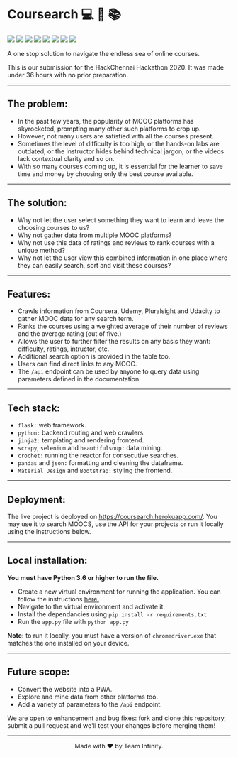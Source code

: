 
Coursearch 💻 📝 📚
============

[![](https://img.shields.io/badge/Made_with-Python3-blue?style=for-the-badge&logo=python)]()
[![](https://img.shields.io/badge/Made_with-flask-blue?style=for-the-badge&logo=flask)]()
[![](https://img.shields.io/badge/Made_with-pandas-blue?style=for-the-badge&logo=pandas)]()
[![](https://img.shields.io/badge/Made_with-selenium-blue?style=for-the-badge&logo=selenium)]()
[![](https://img.shields.io/badge/Made_with-crochet-blue?style=for-the-badge&logo=crochet)]()
[![](https://img.shields.io/badge/Made_with-scrapy-blue?style=for-the-badge&logo=scrapy)]()
[![](https://img.shields.io/badge/Made_with-material_design-blue?style=for-the-badge&logo=material-design)]()
[![](https://img.shields.io/badge/deployed_on-heroku-blue?style=for-the-badge&logo=heroku)]()

A one stop solution to navigate the endless sea of online courses.

This is our submission for the HackChennai Hackathon 2020. It was made under 36 hours with no prior preparation.

---

## The problem:
- In the past few years, the popularity of MOOC platforms has skyrocketed, prompting many other such platforms to crop up.
- However, not many users are satisfied with all the courses present.
- Sometimes the level of difficulty is too high, or the hands-on labs are outdated, or the instructor hides behind technical jargon, or the videos lack contextual clarity and so on.
- With so many courses coming up, it is essential for the learner to save time and money by choosing only the best course available.

---

## The solution:
- Why not let the user select something they want to learn and leave the choosing courses to us?
- Why not gather data from multiple MOOC platforms?
- Why not use this data of ratings and reviews to rank courses with a unique method? 
- Why not let the user view this combined information in one place where they can easily search, sort and visit these courses?

---

## Features:

- Crawls information from Coursera, Udemy, Pluralsight and Udacity to gather MOOC data for any search term.
- Ranks the courses using a weighted average of their number of reviews and the average rating (out of five.)
- Allows the user to further filter the results on any basis they want: difficulty, ratings, intructor, etc.
- Additional search option is provided in the table too.
- Users can find direct links to any MOOC.
- The `/api` endpoint can be used by anyone to query data using parameters defined in the documentation.

---

## Tech stack:

- `flask:` web framework.
- `python:` backend routing and web crawlers.
- `jinja2:` templating and rendering frontend.
- `scrapy`, `selenium` and `beautifulsoup:` data mining.
- `crochet:` running the reactor for consecutive searches.
- `pandas` and `json:` formatting and cleaning the dataframe.
- `Material Design` and `Bootstrap:` styling the frontend.

---

## Deployment:

The live project is deployed on https://coursearch.herokuapp.com/. You may use it to search MOOCS, use the API for your projects or run it locally using the instructions below.

---

## Local installation:

**You must have Python 3.6 or higher to run the file.**

- Create a new virtual environment for running the application. You can follow the instructions [here.](https://uoa-eresearch.github.io/eresearch-cookbook/recipe/2014/11/26/python-virtual-env/)
- Navigate to the virtual environment and activate it.
- Install the dependancies using `pip install -r requirements.txt`
- Run the `app.py` file with `python app.py`

**Note:** to run it locally, you must have a version of `chromedriver.exe` that matches the one installed on your device. 

---

## Future scope:

- Convert the website into a PWA.
- Explore and mine data from other platforms too.
- Add a variety of parameters to the `/api` endpoint.

We are open to enhancement and bug fixes: fork and clone this repository, submit a pull request and we'll test your changes before merging them!

---

<p align="center">Made with ❤️ by Team Infinity.</p>
